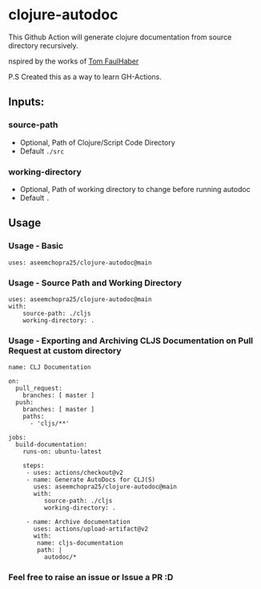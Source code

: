 # clojure-autodoc
This Github Action will generate clojure documentation from source directory recursively.

nspired by the works of [Tom FaulHaber](https://tomfaulhaber.github.io/autodoc/)

P.S Created this as a way to learn GH-Actions.

## Inputs:

### source-path 
- Optional, Path of Clojure/Script Code Directory
- Default ```./src```

### working-directory
- Optional, Path of working directory to change before running autodoc
- Default ```.```

## Usage 

### Usage - Basic
```
uses: aseemchopra25/clojure-autodoc@main

```
### Usage - Source Path and Working Directory
```
uses: aseemchopra25/clojure-autodoc@main
with:
    source-path: ./cljs
    working-directory: .
```

### Usage - Exporting and Archiving CLJS Documentation on Pull Request at custom directory

```
name: CLJ Documentation

on:
  pull_request:
    branches: [ master ]
  push:
    branches: [ master ]
    paths:
      - 'cljs/**'

jobs: 
  build-documentation:
    runs-on: ubuntu-latest

    steps:
     - uses: actions/checkout@v2
     - name: Generate AutoDocs for CLJ(S)
       uses: aseemchopra25/clojure-autodoc@main
       with:
          source-path: ./cljs
          working-directory: .
    
     - name: Archive documentation
       uses: actions/upload-artifact@v2
       with:
        name: cljs-documentation
        path: |
          autodoc/*

```

### Feel free to raise an issue or Issue a PR :D